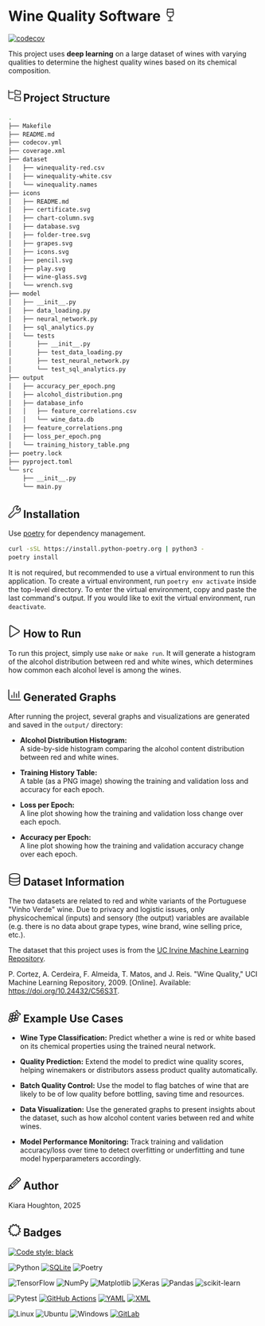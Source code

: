 # Wine Quality Software <img src="icons/wine-glass.svg" width="25"/>
[![codecov](https://codecov.io/github/kiwicrossing/wine-quality-prediction/graph/badge.svg?token=G2RBXAYXXH)](https://codecov.io/github/kiwicrossing/wine-quality-prediction)

This project uses **deep learning** on a large dataset of wines with varying qualities to
determine the highest quality wines based on its chemical composition.

## <img src="icons/folder-tree.svg" width="25"/> Project Structure

```bash
.
├── Makefile
├── README.md
├── codecov.yml
├── coverage.xml
├── dataset
│   ├── winequality-red.csv
│   ├── winequality-white.csv
│   └── winequality.names
├── icons
│   ├── README.md
│   ├── certificate.svg
│   ├── chart-column.svg
│   ├── database.svg
│   ├── folder-tree.svg
│   ├── grapes.svg
│   ├── icons.svg
│   ├── pencil.svg
│   ├── play.svg
│   ├── wine-glass.svg
│   └── wrench.svg
├── model
│   ├── __init__.py
│   ├── data_loading.py
│   ├── neural_network.py
│   ├── sql_analytics.py
│   └── tests
│       ├── __init__.py
│       ├── test_data_loading.py
│       ├── test_neural_network.py
│       └── test_sql_analytics.py
├── output
│   ├── accuracy_per_epoch.png
│   ├── alcohol_distribution.png
│   ├── database_info
│   │   ├── feature_correlations.csv
│   │   └── wine_data.db
│   ├── feature_correlations.png
│   ├── loss_per_epoch.png
│   └── training_history_table.png
├── poetry.lock
├── pyproject.toml
└── src
    ├── __init__.py
    └── main.py
```

## <img src="icons/wrench.svg" width="25"/> Installation

Use [poetry](https://python-poetry.org/) for dependency management.

```bash
curl -sSL https://install.python-poetry.org | python3 -
poetry install
```

It is not required, but recommended to use a virtual environment to run this application.
To create a virtual environment, run `poetry env activate` inside the top-level directory.
To enter the virtual environment, copy and paste the last command's output.
If you would like to exit the virtual environment, run `deactivate`.

## <img src="icons/play.svg" width="25"/> How to Run

To run this project, simply use `make` or `make run`.
It will generate a histogram of the alcohol distribution between red and white wines,
which determines how common each alcohol level is among the wines.

## <img src="icons/chart-column.svg" width="25"/> Generated Graphs

After running the project, several graphs and visualizations are generated and saved in the `output/` directory:

- **Alcohol Distribution Histogram:**  
  A side-by-side histogram comparing the alcohol content distribution between red and white wines.

- **Training History Table:**  
  A table (as a PNG image) showing the training and validation loss and accuracy for each epoch.

- **Loss per Epoch:**  
  A line plot showing how the training and validation loss change over each epoch.

- **Accuracy per Epoch:**  
  A line plot showing how the training and validation accuracy change over each epoch.

## <img src="icons/database.svg" width="25"/> Dataset Information

The two datasets are related to red and white variants of the Portuguese "Vinho Verde" wine. Due to privacy and logistic issues, only physicochemical (inputs) and sensory (the output) variables are available (e.g. there is no data about grape types, wine brand, wine selling price, etc.).

The dataset that this project uses is from the [UC Irvine Machine Learning Repository](http://archive.ics.uci.edu/).

P. Cortez, A. Cerdeira, F. Almeida, T. Matos, and J. Reis. "Wine Quality," UCI Machine Learning Repository, 2009. [Online]. Available: https://doi.org/10.24432/C56S3T.

## <img src="icons/grapes.svg" width="25"/> Example Use Cases

- **Wine Type Classification:**
  Predict whether a wine is red or white based on its chemical properties using the trained neural network.

- **Quality Prediction:**
  Extend the model to predict wine quality scores, helping winemakers or distributors assess product quality automatically.

- **Batch Quality Control:**
  Use the model to flag batches of wine that are likely to be of low quality before bottling, saving time and resources.

- **Data Visualization:**
  Use the generated graphs to present insights about the dataset, such as how alcohol content varies between red and white wines.

- **Model Performance Monitoring:**
  Track training and validation accuracy/loss over time to detect overfitting or underfitting and tune model hyperparameters accordingly.

## <img src="icons/pencil.svg" width="25"/> Author

Kiara Houghton, 2025

## <img src="icons/certificate.svg" width="25"/> Badges
[![Code style: black](https://img.shields.io/badge/code%20style-black-000000.svg)](https://github.com/psf/black)

![Python](https://img.shields.io/badge/python-3670A0?style=for-the-badge&logo=python&logoColor=ffdd54)
[![SQLite](https://img.shields.io/badge/SQLite-%2307405e.svg?logo=sqlite&logoColor=white)](#)
![Poetry](https://img.shields.io/badge/Poetry-%233B82F6.svg?style=for-the-badge&logo=poetry&logoColor=0B3D8D)

![TensorFlow](https://img.shields.io/badge/TensorFlow-%23FF6F00.svg?style=for-the-badge&logo=TensorFlow&logoColor=white)
![NumPy](https://img.shields.io/badge/numpy-%23013243.svg?style=for-the-badge&logo=numpy&logoColor=white)
![Matplotlib](https://img.shields.io/badge/Matplotlib-%23ffffff.svg?style=for-the-badge&logo=Matplotlib&logoColor=black)
![Keras](https://img.shields.io/badge/Keras-%23D00000.svg?style=for-the-badge&logo=Keras&logoColor=white)
![Pandas](https://img.shields.io/badge/pandas-%23150458.svg?style=for-the-badge&logo=pandas&logoColor=white)
![scikit-learn](https://img.shields.io/badge/scikit--learn-%23F7931E.svg?style=for-the-badge&logo=scikit-learn&logoColor=white)

![Pytest](https://img.shields.io/badge/pytest-%23ffffff.svg?style=for-the-badge&logo=pytest&logoColor=2f9fe3)
[![GitHub Actions](https://img.shields.io/badge/GitHub_Actions-2088FF?logo=github-actions&logoColor=white)](#)
[![YAML](https://img.shields.io/badge/YAML-CB171E?logo=yaml&logoColor=fff)](#)
[![XML](https://img.shields.io/badge/XML-767C52?logo=xml&logoColor=fff)](#)

![Linux](https://img.shields.io/badge/Linux-FCC624?style=for-the-badge&logo=linux&logoColor=black)
![Ubuntu](https://img.shields.io/badge/Ubuntu-E95420?style=for-the-badge&logo=ubuntu&logoColor=white)
![Windows](https://img.shields.io/badge/Windows-0078D6?style=for-the-badge&logo=windows&logoColor=white)
[![GitLab](https://img.shields.io/badge/GitLab-FC6D26?logo=gitlab&logoColor=fff)](#)
